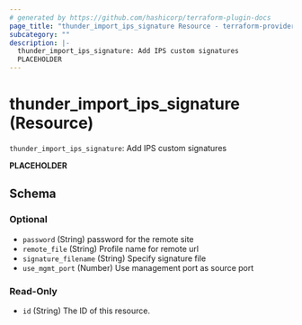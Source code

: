 ```yaml
---
# generated by https://github.com/hashicorp/terraform-plugin-docs
page_title: "thunder_import_ips_signature Resource - terraform-provider-thunder"
subcategory: ""
description: |-
  thunder_import_ips_signature: Add IPS custom signatures
  PLACEHOLDER
---
```


# thunder_import_ips_signature (Resource)

`thunder_import_ips_signature`: Add IPS custom signatures

__PLACEHOLDER__



<!-- schema generated by tfplugindocs -->
## Schema

### Optional

- `password` (String) password for the remote site
- `remote_file` (String) Profile name for remote url
- `signature_filename` (String) Specify signature file
- `use_mgmt_port` (Number) Use management port as source port

### Read-Only

- `id` (String) The ID of this resource.


